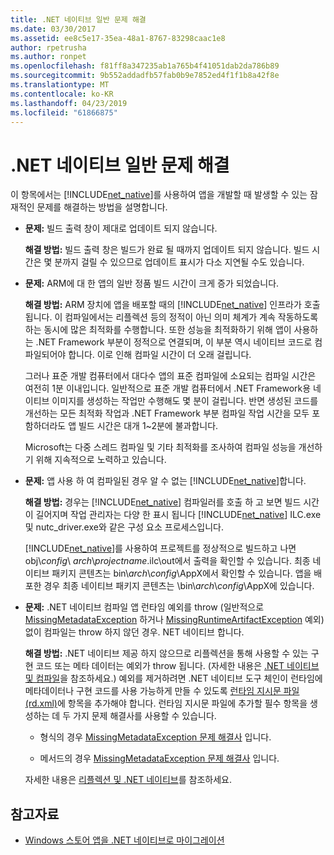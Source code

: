 ```yaml
---
title: .NET 네이티브 일반 문제 해결
ms.date: 03/30/2017
ms.assetid: ee8c5e17-35ea-48a1-8767-83298caac1e8
author: rpetrusha
ms.author: ronpet
ms.openlocfilehash: f81ff8a347235ab1a765b4f41051dab2da786b89
ms.sourcegitcommit: 9b552addadfb57fab0b9e7852ed4f1f1b8a42f8e
ms.translationtype: MT
ms.contentlocale: ko-KR
ms.lasthandoff: 04/23/2019
ms.locfileid: "61866875"
---
```

# <a name="net-native-general-troubleshooting"></a>.NET 네이티브 일반 문제 해결
이 항목에서는 [!INCLUDE[net_native](../../../includes/net-native-md.md)]를 사용하여 앱을 개발할 때 발생할 수 있는 잠재적인 문제를 해결하는 방법을 설명합니다.  
  
-   **문제:** 빌드 출력 창이 제대로 업데이트 되지 않습니다.  
  
     **해결 방법:** 빌드 출력 창은 빌드가 완료 될 때까지 업데이트 되지 않습니다. 빌드 시간은 몇 분까지 걸릴 수 있으므로 업데이트 표시가 다소 지연될 수도 있습니다.  
  
-   **문제:** ARM에 대 한 앱의 일반 정품 빌드 시간이 크게 증가 되었습니다.  
  
     **해결 방법:** ARM 장치에 앱을 배포할 때의 [!INCLUDE[net_native](../../../includes/net-native-md.md)] 인프라가 호출 됩니다. 이 컴파일에서는 리플렉션 등의 정적이 아닌 의미 체계가 계속 작동하도록 하는 동시에 많은 최적화를 수행합니다. 또한 성능을 최적화하기 위해 앱이 사용하는 .NET Framework 부분이 정적으로 연결되며, 이 부분 역시 네이티브 코드로 컴파일되어야 합니다. 이로 인해 컴파일 시간이 더 오래 걸립니다.  
  
     그러나 표준 개발 컴퓨터에서 대다수 앱의 표준 컴파일에 소요되는 컴파일 시간은 여전히 1분 이내입니다.  일반적으로 표준 개발 컴퓨터에서 .NET Framework용 네이티브 이미지를 생성하는 작업만 수행해도 몇 분이 걸립니다.  반면 생성된 코드를 개선하는 모든 최적화 작업과 .NET Framework 부분 컴파일 작업 시간을 모두 포함하더라도 앱 빌드 시간은 대개 1~2분에 불과합니다.  
  
     Microsoft는 다중 스레드 컴파일 및 기타 최적화를 조사하여 컴파일 성능을 개선하기 위해 지속적으로 노력하고 있습니다.  
  
-   **문제:** 앱 사용 하 여 컴파일된 경우 알 수 없는 [!INCLUDE[net_native](../../../includes/net-native-md.md)]합니다.  
  
     **해결 방법:** 경우는 [!INCLUDE[net_native](../../../includes/net-native-md.md)] 컴파일러를 호출 하 고 보면 빌드 시간이 길어지며 작업 관리자는 다양 한 표시 됩니다 [!INCLUDE[net_native](../../../includes/net-native-md.md)] ILC.exe 및 nutc_driver.exe와 같은 구성 요소 프로세스입니다.  
  
     [!INCLUDE[net_native](../../../includes/net-native-md.md)]를 사용하여 프로젝트를 정상적으로 빌드하고 나면 obj\\*config*\ *arch*\\*projectname*.ilc\out에서 출력을 확인할 수 있습니다.  최종 네이티브 패키지 콘텐츠는 bin\\*arch*\\*config*\AppX에서 확인할 수 있습니다. 앱을 배포한 경우 최종 네이티브 패키지 콘텐츠는 \bin\\*arch*\\*config*\AppX에 있습니다.  
  
-   **문제:** .NET 네이티브 컴파일 앱 런타임 예외를 throw (일반적으로 [MissingMetadataException](../../../docs/framework/net-native/missingmetadataexception-class-net-native.md) 하거나 [MissingRuntimeArtifactException](../../../docs/framework/net-native/missingruntimeartifactexception-class-net-native.md) 예외) 없이 컴파일는 throw 하지 않던 경우. NET 네이티브 합니다.  
  
     **해결 방법:** .NET 네이티브 제공 하지 않으므로 리플렉션을 통해 사용할 수 있는 구현 코드 또는 메타 데이터는 예외가 throw 됩니다. (자세한 내용은 [.NET 네이티브 및 컴파일](../../../docs/framework/net-native/net-native-and-compilation.md)을 참조하세요.) 예외를 제거하려면 .NET 네이티브 도구 체인이 런타임에 메타데이터나 구현 코드를 사용 가능하게 만들 수 있도록 [런타임 지시문 파일(rd.xml)](../../../docs/framework/net-native/runtime-directives-rd-xml-configuration-file-reference.md)에 항목을 추가해야 합니다. 런타임 지시문 파일에 추가할 필수 항목을 생성하는 데 두 가지 문제 해결사를 사용할 수 있습니다.  
  
    -   형식의 경우 [MissingMetadataException 문제 해결사](https://dotnet.github.io/native/troubleshooter/type.html) 입니다.  
  
    -   메서드의 경우 [MissingMetadataException 문제 해결사](https://dotnet.github.io/native/troubleshooter/method.html) 입니다.  
  
     자세한 내용은 [리플렉션 및 .NET 네이티브](../../../docs/framework/net-native/reflection-and-net-native.md)를 참조하세요.  
  
## <a name="see-also"></a>참고자료

- [Windows 스토어 앱을 .NET 네이티브로 마이그레이션](../../../docs/framework/net-native/migrating-your-windows-store-app-to-net-native.md)
